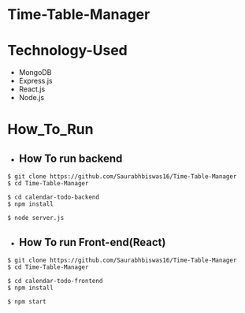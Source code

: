 # Time-Table-Manager

# Technology-Used

- MongoDB
- Express.js
- React.js
- Node.js


# How_To_Run

- ## How To run backend 

```
$ git clone https://github.com/Saurabhbiswas16/Time-Table-Manager
$ cd Time-Table-Manager

$ cd calendar-todo-backend
$ npm install

$ node server.js
```

- ## How To run Front-end(React)

```
$ git clone https://github.com/Saurabhbiswas16/Time-Table-Manager
$ cd Time-Table-Manager

$ cd calendar-todo-frontend
$ npm install

$ npm start 
```
